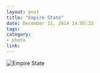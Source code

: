 ```yaml
---
layout: post
title: "Empire State"
date: December 11, 2014 14:05:22
tags:
category:
- photo
link:
---
```


![Empire State](http://photo.claycarson.net/photos/empire_state.jpg)